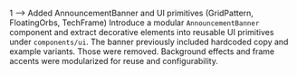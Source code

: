 1
 <none> --> Added AnnouncementBanner and UI primitives (GridPattern, FloatingOrbs, TechFrame)
Introduce a modular `AnnouncementBanner` component and extract decorative elements into reusable UI primitives under `components/ui`.
The banner previously included hardcoded copy and example variants. Those were removed. Background effects and frame accents were modularized for reuse and configurability.


